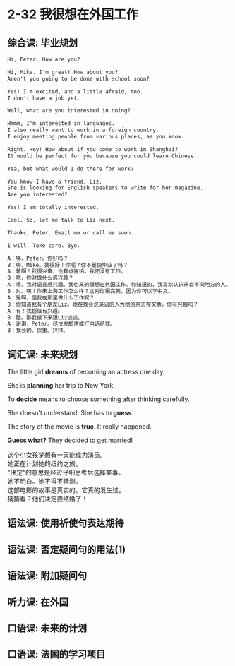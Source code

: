 # 2-32 我很想在外国工作

## 综合课: 毕业规划

```txt
Hi, Peter. How are you?

Hi, Mike. I'm great! How about you?
Aren't you going to be done with school soon?

Yes! I'm excited, and a little afraid, too.
I don't have a job yet.

Well, what are you interested in doing?

Hmmm, I'm interested in languages.
I also really want to work in a foreign country.
I enjoy meeting people from various places, as you know.

Right. Hey! How about if you come to work in Shanghai?
It would be perfect for you because you could learn Chinese.

Yea, but what would I do there for work?

You know I have a friend, Liz.
She is looking for English speakers to write for her magazine.
Are you interested?

Yes! I am totally interested.

Cool. So, let me talk to Liz next.

Thanks, Peter. Email me or call me soon.

I will. Take care. Bye.

A：嗨，Peter。你好吗？
B：嗨，Mike。我很好！你呢？你不是快毕业了吗？
A：是啊！我很兴奋，也有点害怕。我还没有工作。
B：嗯，你对做什么感兴趣？
A：嗯，我对语言感兴趣。我也真的很想在外国工作。你知道的，我喜欢认识来自不同地方的人。
B：对。嘿！你来上海工作怎么样？这对你很完美，因为你可以学中文。
A：是啊，但我在那里做什么工作呢？
B：你知道我有个朋友Liz。她在找会说英语的人为她的杂志写文章。你有兴趣吗？
A：有！我超级有兴趣。
B：酷。那我接下来跟Liz谈谈。
A：谢谢，Peter。尽快发邮件或打电话给我。
B：我会的。保重。拜拜。
```

## 词汇课: 未来规划

The little girl **dreams** of becoming an actress one day.

She is **planning** her trip to New York.

To **decide** means to choose something after thinking carefully.

She doesn't understand. She has to **guess**.

The story of the movie is **true**. It really happened.

**Guess what?** They decided to get married!

这个小女孩梦想有一天能成为演员。  
她正在计划她的纽约之旅。   
"决定"的意思是经过仔细思考后选择某事。  
她不明白。她不得不猜测。   
这部电影的故事是真实的。它真的发生过。  
猜猜看？他们决定要结婚了！  

## 语法课: 使用祈使句表达期待

## 语法课: 否定疑问句的用法(1)

## 语法课: 附加疑问句

## 听力课: 在外国

## 口语课: 未来的计划

## 口语课: 法国的学习项目
